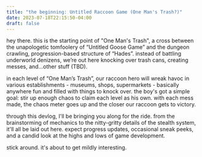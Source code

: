 ```yaml
---
title: "the beginning: Untitled Raccoon Game (One Man's Trash?)"
date: 2023-07-18T22:15:50-04:00
draft: false
---
```


hey there. this is the starting point of "One Man's Trash", a cross between the unapologetic tomfoolery of “Untitled Goose Game” and the dungeon crawling, progression-based structure of “Hades”. instead of battling underworld denizens, we’re out here knocking over trash cans, creating messes, and...other stuff (TBD).

in each level of “One Man’s Trash”, our raccoon hero will wreak havoc in various establishments - museums, shops, supermarkets - basically anywhere fun and filled with things to knock over. the boy's got a simple goal: stir up enough chaos to claim each level as his own. with each mess made, the chaos meter goes up and the closer our raccoon gets to victory.

through this devlog, I'll be bringing you along for the ride. from the brainstorming of mechanics to the nitty-gritty details of the stealth system, it'll all be laid out here. expect progress updates, occasional sneak peeks, and a candid look at the highs and lows of game development.

stick around. it's about to get mildly interesting.